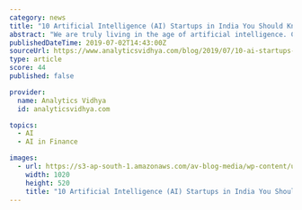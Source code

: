```yaml
---
category: news
title: "10 Artificial Intelligence (AI) Startups in India You Should Know"
abstract: "We are truly living in the age of artificial intelligence. Companies are spending billions of ... Rubique’s multi-sided lending platform provides features like e-KYC, bank statement analysis, credit bureau check, credit memo generation & MCA integration ..."
publishedDateTime: 2019-07-02T14:43:00Z
sourceUrl: https://www.analyticsvidhya.com/blog/2019/07/10-ai-startups-india/
type: article
score: 44
published: false

provider:
  name: Analytics Vidhya
  id: analyticsvidhya.com

topics:
  - AI
  - AI in Finance

images:
  - url: https://s3-ap-south-1.amazonaws.com/av-blog-media/wp-content/uploads/2019/07/startup-copy.png
    width: 1020
    height: 520
    title: "10 Artificial Intelligence (AI) Startups in India You Should Know"
---
```


